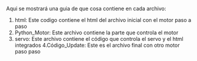 Aqui se mostrará una guia de que cosa contiene en cada archivo:
1. html: Este codigo contiene el html del archivo inicial con el motor paso a paso
2. Python_Motor: Este archivo contiene la parte que controla el motor
3. servo: Este archivo contiene el código que controla el servo y el html integrados
4.Código_Update: Este es el archivo final con otro motor paso paso
